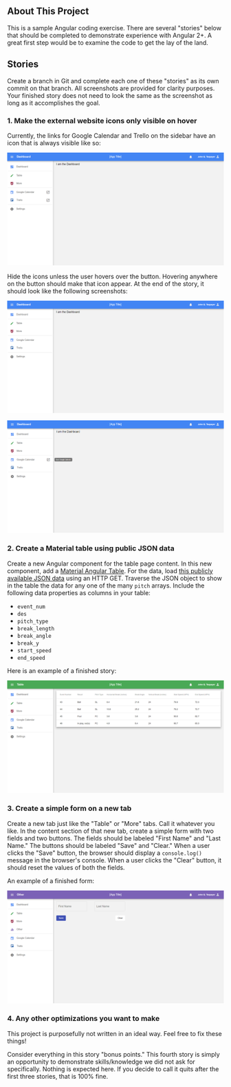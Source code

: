 ## About This Project

This is a sample Angular coding exercise. There are several "stories" below that should be completed to demonstrate experience with Angular 2+. A great first step would be to examine the code to get the lay of the land.

## Stories

Create a branch in Git and complete each one of these "stories" as its own commit on that branch. All screenshots are provided for clarity purposes. Your finished story does not need to look the same as the screenshot as long as it accomplishes the goal.

### 1. Make the external website icons only visible on hover

Currently, the links for Google Calendar and Trello on the sidebar have an icon that is always visible like so:

![What it Looks Like at the Start](screenshots/start.png)

Hide the icons unless the user hovers over the button. Hovering anywhere on the button should make that icon appear. At the end of the story, it should look like the following screenshots:

![When I Do Not Hover](screenshots/1-no-hover.png)

![What I Hover Over Google Calendar Button](screenshots/1-on-hover.png)

### 2. Create a Material table using public JSON data

Create a new Angular component for the table page content. In this new component, add a [Material Angular Table](https://material.angular.io/components/table/overview). For the data, load [this publicly available JSON data](http://gd2.mlb.com/components/game/mlb/year_2017/month_05/day_09/gid_2017_05_09_nyamlb_cinmlb_1/game_events.json) using an HTTP GET. Traverse the JSON object to show in the table the data for any one of the many `pitch` arrays. Include the following data properties as columns in your table:

- `event_num`
- `des`
- `pitch_type`
- `break_length`
- `break_angle`
- `break_y`
- `start_speed`
- `end_speed`

Here is an example of a finished story:

![Pitches Table](screenshots/2-table.png)

### 3. Create a simple form on a new tab

Create a new tab just like the "Table" or "More" tabs. Call it whatever you like. In the content section of that new tab, create a simple form with two fields and two buttons. The fields should be labeled "First Name" and "Last Name." The buttons should be labeled "Save" and "Clear." When a user clicks the "Save" button, the browser should display a `console.log()` message in the browser's console. When a user clicks the "Clear" button, it should reset the values of both the fields.

An example of a finished form:

![Sample Form](screenshots/3-form.png)

### 4. Any other optimizations you want to make

This project is purposefully not written in an ideal way. Feel free to fix these things!

Consider everything in this story "bonus points." This fourth story is simply an opportunity to demonstrate skills/knowledge we did not ask for specifically. Nothing is expected here. If you decide to call it quits after the first three stories, that is 100% fine.